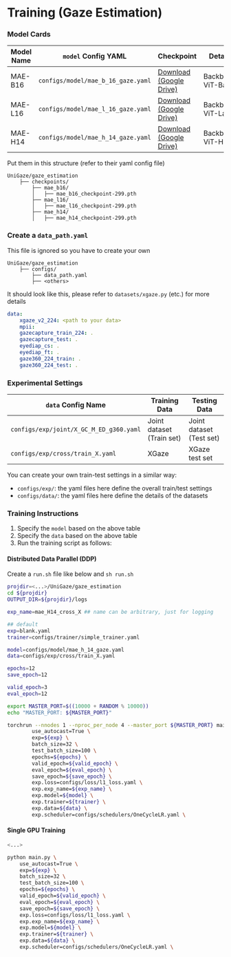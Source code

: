 


# Training (Gaze Estimation)

### Model Cards
| Model Name | `model` Config YAML | Checkpoint | Details |
|------------|------------|------------|---------|
| MAE-B16 | `configs/model/mae_b_16_gaze.yaml` | [Download (Google Drive)](https://drive.google.com/drive/folders/1vz38f90jPrMwb_lByzJfaMgH6BEtB49f?usp=sharing) | Backbone: ViT-Base |
| MAE-L16 | `configs/model/mae_l_16_gaze.yaml` | [Download (Google Drive)](https://drive.google.com/drive/folders/1-diS5Ff826wysQeeXiBiDo2bn_5FB3a0?usp=sharing) | Backbone: ViT-Large |
| MAE-H14 | `configs/model/mae_h_14_gaze.yaml` | [Download (Google Drive)](https://drive.google.com/drive/folders/1W-SMVOLhj9PFU3XWrfbMCqY544DI7vtV?usp=sharing) | Backbone: ViT-Huge |


Put them in this structure (refer to their yaml config file)
```
UniGaze/gaze_estimation
    ├── checkpoints/
        ├── mae_b16/
        │   ├── mae_b16_checkpoint-299.pth
        ├── mae_l16/
        │   ├── mae_l16_checkpoint-299.pth
        ├── mae_h14/
        │   ├── mae_h14_checkpoint-299.pth
```





### Create a `data_path.yaml`
This file is ignored so you have to create your own
```
UniGaze/gaze_estimation
    ├── configs/
        ├── data_path.yaml
        ├── <others>
```
It should look like this, please refer to `datasets/xgaze.py` (etc.) for more details
```yaml
data:
    xgaze_v2_224: <path to your data>
    mpii: 
    gazecapture_train_224: .
    gazecapture_test: .
    eyediap_cs: .
    eyediap_ft: .
    gaze360_224_train: .
    gaze360_224_test: .
```

### Experimental Settings

| `data` Config Name | Training Data | Testing Data |
|-------------|--------------|--------------|
| `configs/exp/joint/X_GC_M_ED_g360.yaml` | Joint dataset (Train set) | Joint dataset (Test set)  |
| `configs/exp/cross/train_X.yaml` | XGaze | XGaze test set |

You can create your own train-test settings in a similar way:
- `configs/exp/`: the yaml files here define the overall train/test settings
- `configs/data/`: the yaml files here define the details of the datasets


### Training Instructions

1. Specify the `model` based on the above table
2. Specify the `data` based on the above table
3. Run the training script as follows:


#### Distributed Data Parallel (DDP)

Create a `run.sh` file like below and `sh run.sh`

```bash
projdir=<...>/UniGaze/gaze_estimation
cd ${projdir}
OUTPUT_DIR=${projdir}/logs

exp_name=mae_H14_cross_X ## name can be arbitrary, just for logging

## default
exp=blank.yaml
trainer=configs/trainer/simple_trainer.yaml

model=configs/model/mae_h_14_gaze.yaml
data=configs/exp/cross/train_X.yaml

epochs=12
save_epoch=12

valid_epoch=3
eval_epoch=12

export MASTER_PORT=$((10000 + RANDOM % 10000)) 
echo "MASTER_PORT: ${MASTER_PORT}"

torchrun --nnodes 1 --nproc_per_node 4 --master_port ${MASTER_PORT} main.py \
        use_autocast=True \
        exp=${exp} \
        batch_size=32 \
        test_batch_size=100 \
        epochs=${epochs} \
        valid_epoch=${valid_epoch} \
        eval_epoch=${eval_epoch} \
        save_epoch=${save_epoch} \
        exp.loss=configs/loss/l1_loss.yaml \
        exp.exp_name=${exp_name} \
        exp.model=${model} \
        exp.trainer=${trainer} \
        exp.data=${data} \
        exp.scheduler=configs/schedulers/OneCycleLR.yaml \
```


#### Single GPU Training
```bash
<...>

python main.py \
    use_autocast=True \
    exp=${exp} \
    batch_size=32 \
    test_batch_size=100 \
    epochs=${epochs} \
    valid_epoch=${valid_epoch} \
    eval_epoch=${eval_epoch} \
    save_epoch=${save_epoch} \
    exp.loss=configs/loss/l1_loss.yaml \
    exp.exp_name=${exp_name} \
    exp.model=${model} \
    exp.trainer=${trainer} \
    exp.data=${data} \
    exp.scheduler=configs/schedulers/OneCycleLR.yaml \

```